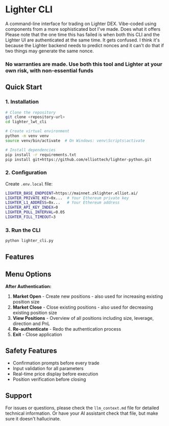 # Lighter CLI

A command-line interface for trading on Lighter DEX. Vibe-coded using components from a more sophisticated bot I've made. Does what it offers
Please note that the one time this has failed is when both this CLI and the Lighter UI are authenticated at the same time. It gets confused. I think it's because the Lighter backend needs to predict nonces and it can't do that if two things may generate the same nonce.

### No warranties are made. Use both this tool and Lighter at your own risk, with non-essential funds

## Quick Start

### 1. Installation

```bash
# Clone the repository
git clone <repository-url>
cd lighter_lwt_cli

# Create virtual environment
python -m venv venv
source venv/bin/activate  # On Windows: venv\Scripts\activate

# Install dependencies
pip install -r requirements.txt
pip install git+https://github.com/elliottech/lighter-python.git
```

### 2. Configuration

Create `.env.local` file:
```bash
LIGHTER_BASE_ENDPOINT=https://mainnet.zklighter.elliot.ai/
LIGHTER_PRIVATE_KEY=0x...  # Your Ethereum private key
LIGHTER_L1_ADDRESS=0x...   # Your Ethereum address
LIGHTER_API_KEY_INDEX=0
LIGHTER_POLL_INTERVAL=0.05
LIGHTER_FILL_TIMEOUT=3
```

### 3. Run the CLI

```bash
python lighter_cli.py
```

## Features

## Menu Options

**After Authentication:**
1. **Market Open** - Create new positions - also used for increasing existing position size
2. **Market Close** - Close existing positions - also used for decreasing existing position size
3. **View Positions** - Overview of all positions including size, leverage, direction and PnL
4. **Re-authenticate** - Redo the authentication process
5. **Exit** - Close application

## Safety Features

- Confirmation prompts before every trade
- Input validation for all parameters
- Real-time price display before execution
- Position verification before closing

## Support

For issues or questions, please check the `llm_context.md` file for detailed technical information. Or have your AI assistant check that file, but make sure it doesn't hallucinate.



